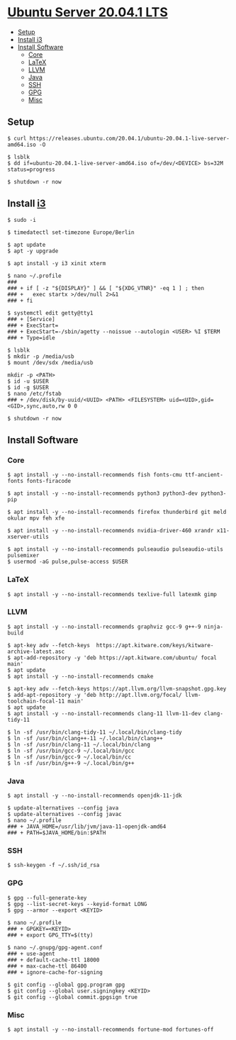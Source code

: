 # [Ubuntu Server 20.04.1 LTS](https://ubuntu.com/server)

- [Setup](#setup)
- [Install i3](#install-i3)
- [Install Software](#install-software)
  - [Core](#core)
  - [LaTeX](#latex)
  - [LLVM](#llvm)
  - [Java](#java)
  - [SSH](#ssh)
  - [GPG](#gpg)
  - [Misc](#misc)

## Setup

```console
$ curl https://releases.ubuntu.com/20.04.1/ubuntu-20.04.1-live-server-amd64.iso -O
```

<!-- https://ubuntu.com/download/iot/installation-media#ubuntu -->

```console
$ lsblk
$ dd if=ubuntu-20.04.1-live-server-amd64.iso of=/dev/<DEVICE> bs=32M status=progress
```

```console
$ shutdown -r now
```

## Install [i3](https://i3wm.org/)

```console
$ sudo -i
```

```console
$ timedatectl set-timezone Europe/Berlin
```

```console
$ apt update
$ apt -y upgrade
```

```console
$ apt install -y i3 xinit xterm
```

<!-- https://wiki.archlinux.org/index.php/Xinit#Autostart_X_at_login -->

```console
$ nano ~/.profile
### 
### + if [ -z "${DISPLAY}" ] && [ "${XDG_VTNR}" -eq 1 ] ; then
### +   exec startx >/dev/null 2>&1
### + fi
```

<!-- https://wiki.archlinux.org/index.php/Getty#Automatic_login_to_virtual_console -->

```console
$ systemctl edit getty@tty1
### + [Service]
### + ExecStart=
### + ExecStart=-/sbin/agetty --noissue --autologin <USER> %I $TERM
### + Type=idle

```

```console
$ lsblk 
$ mkdir -p /media/usb
$ mount /dev/sdx /media/usb
```

```console
mkdir -p <PATH>
$ id -u $USER
$ id -g $USER
$ nano /etc/fstab
### + /dev/disk/by-uuid/<UUID> <PATH> <FILESYSTEM> uid=<UID>,gid=<GID>,sync,auto,rw 0 0
```

```console
$ shutdown -r now
```

## Install Software

### Core

```console
$ apt install -y --no-install-recommends fish fonts-cmu ttf-ancient-fonts fonts-firacode
```

```console
$ apt install -y --no-install-recommends python3 python3-dev python3-pip
```

```console
$ apt install -y --no-install-recommends firefox thunderbird git meld okular mpv feh xfe
```

```console
$ apt install -y --no-install-recommends nvidia-driver-460 xrandr x11-xserver-utils
```

```console
$ apt install -y --no-install-recommends pulseaudio pulseaudio-utils pulsemixer
$ usermod -aG pulse,pulse-access $USER
```

### LaTeX

```console
$ apt install -y --no-install-recommends texlive-full latexmk gimp
```

### LLVM

```console
$ apt install -y --no-install-recommends graphviz gcc-9 g++-9 ninja-build
```

```console
$ apt-key adv --fetch-keys  https://apt.kitware.com/keys/kitware-archive-latest.asc
$ apt-add-repository -y 'deb https://apt.kitware.com/ubuntu/ focal main'
$ apt update
$ apt install -y --no-install-recommends cmake
```

```console
$ apt-key adv --fetch-keys https://apt.llvm.org/llvm-snapshot.gpg.key
$ add-apt-repository -y 'deb http://apt.llvm.org/focal/ llvm-toolchain-focal-11 main'
$ apt update
$ apt install -y --no-install-recommends clang-11 llvm-11-dev clang-tidy-11
```

```console
$ ln -sf /usr/bin/clang-tidy-11 ~/.local/bin/clang-tidy
$ ln -sf /usr/bin/clang++-11 ~/.local/bin/clang++
$ ln -sf /usr/bin/clang-11 ~/.local/bin/clang
$ ln -sf /usr/bin/gcc-9 ~/.local/bin/gcc
$ ln -sf /usr/bin/gcc-9 ~/.local/bin/cc
$ ln -sf /usr/bin/g++-9 ~/.local/bin/g++
```

### Java

```console
$ apt install -y --no-install-recommends openjdk-11-jdk
```

```console
$ update-alternatives --config java
$ update-alternatives --config javac
$ nano ~/.profile
### + JAVA_HOME=/usr/lib/jvm/java-11-openjdk-amd64
### + PATH=$JAVA_HOME/bin:$PATH
```

### SSH

```console
$ ssh-keygen -f ~/.ssh/id_rsa
```

### GPG

<!-- https://docs.github.com/en/github/authenticating-to-github/generating-a-new-gpg-key -->

```console
$ gpg --full-generate-key
$ gpg --list-secret-keys --keyid-format LONG
$ gpg --armor --export <KEYID>
```

```console
$ nano ~/.profile
### + GPGKEY=<KEYID>
### + export GPG_TTY=$(tty)
```

```console
$ nano ~/.gnupg/gpg-agent.conf 
### + use-agent
### + default-cache-ttl 18000
### + max-cache-ttl 86400
### + ignore-cache-for-signing
```

```console
$ git config --global gpg.program gpg
$ git config --global user.signingkey <KEYID>
$ git config --global commit.gpgsign true
```

### Misc

```console
$ apt install -y --no-install-recommends fortune-mod fortunes-off
```

<!--       _
       .__(.)< (SHIBBOLEET)
        \___)   
 ~~~~~~~~~~~~~~~~~~-->
